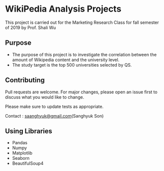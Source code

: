 # WikiPedia Analysis Projects

This project is carried out for the Marketing Research Class for fall semester of 2019 by Prof. Shali Wu 

## Purpose

- The purpose of this project is to investigate the correlation between the amount of Wikipedia content and the university level.
- The study target is the top 500 universities selected by QS.

## Contributing
Pull requests are welcome. For major changes, please open an issue first to discuss what you would like to change.

Please make sure to update tests as appropriate.

Contact : saanghyuk@gmail.com(Sanghyuk Son)

## Using Libraries
- Pandas
- Numpy
- Matplotlib
- Seaborn
- BeautifulSoup4
